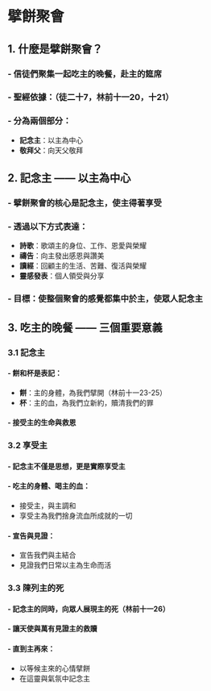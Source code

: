 
# 擘餅聚會

## 1. 什麼是擘餅聚會？
### - 信徒們聚集一起吃主的晚餐，赴主的筵席
### - 聖經依據：（徒二十7，林前十一20，十21）
### - 分為兩個部分：
  - **記念主**：以主為中心
  - **敬拜父**：向天父敬拜

## 2. 記念主 —— 以主為中心
### - 擘餅聚會的核心是記念主，使主得著享受
### - 透過以下方式表達：
  - **詩歌**：歌頌主的身位、工作、恩愛與榮耀
  - **禱告**：向主發出感恩與讚美
  - **讀經**：回顧主的生活、苦難、復活與榮耀
  - **靈感發表**：個人領受與分享
### - 目標：使整個聚會的感覺都集中於主，使眾人記念主

## 3. 吃主的晚餐 —— 三個重要意義

### 3.1 記念主
#### - 餅和杯是表記：
  - **餅**：主的身體，為我們擘開（林前十一23-25）
  - **杯**：主的血，為我們立新約，贖清我們的罪
#### - 接受主的生命與救恩

### 3.2 享受主
#### - 記念主不僅是思想，更是實際享受主
#### - 吃主的身體、喝主的血：
  - 接受主，與主調和
  - 享受主為我們捨身流血所成就的一切
#### - 宣告與見證：
  - 宣告我們與主結合
  - 見證我們日常以主為生命而活

### 3.3 陳列主的死
#### - 記念主的同時，向眾人展現主的死（林前十一26）
#### - 讓天使與萬有見證主的救贖
#### - 直到主再來：
  - 以等候主來的心情擘餅
  - 在這靈與氣氛中記念主
